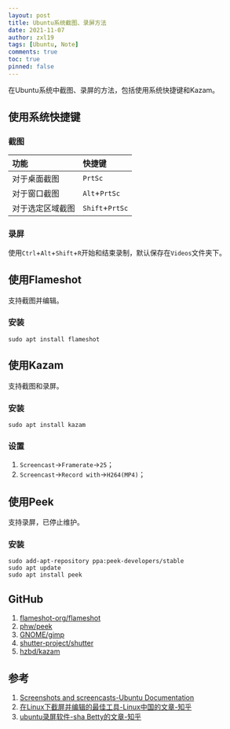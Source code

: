 ```yaml
---
layout: post
title: Ubuntu系统截图、录屏方法
date: 2021-11-07
author: zxl19
tags: [Ubuntu, Note]
comments: true
toc: true
pinned: false
---
```


在Ubuntu系统中截图、录屏的方法，包括使用系统快捷键和Kazam。

<!-- more -->

## 使用系统快捷键

### 截图

| 功能 | 快捷键 |
| :---- | :---- |
| 对于桌面截图 | `PrtSc` |
| 对于窗口截图 | `Alt`+`PrtSc` |
| 对于选定区域截图 | `Shift`+`PrtSc` |

### 录屏

使用`Ctrl`+`Alt`+`Shift`+`R`开始和结束录制，默认保存在`Videos`文件夹下。

## 使用Flameshot

支持截图并编辑。

### 安装

```shell
sudo apt install flameshot
```

## 使用Kazam

支持截图和录屏。

### 安装

```shell
sudo apt install kazam
```

### 设置

1. `Screencast`->`Framerate`->`25`；
2. `Screencast`->`Record with`->`H264(MP4)`；

## 使用Peek

支持录屏，已停止维护。

### 安装

```shell
sudo add-apt-repository ppa:peek-developers/stable
sudo apt update
sudo apt install peek
```

## GitHub

1. [flameshot-org/flameshot](https://github.com/flameshot-org/flameshot)
2. [phw/peek](https://github.com/phw/peek)
3. [GNOME/gimp](https://github.com/GNOME/gimp)
4. [shutter-project/shutter](https://github.com/shutter-project/shutter)
5. [hzbd/kazam](https://github.com/hzbd/kazam)

## 参考

1. [Screenshots and screencasts-Ubuntu Documentation](https://help.ubuntu.com/stable/ubuntu-help/screen-shot-record.html)
2. [在Linux下截屏并编辑的最佳工具-Linux中国的文章-知乎](https://zhuanlan.zhihu.com/p/45919661)
3. [ubuntu录屏软件-sha Betty的文章-知乎](https://zhuanlan.zhihu.com/p/231962019)
